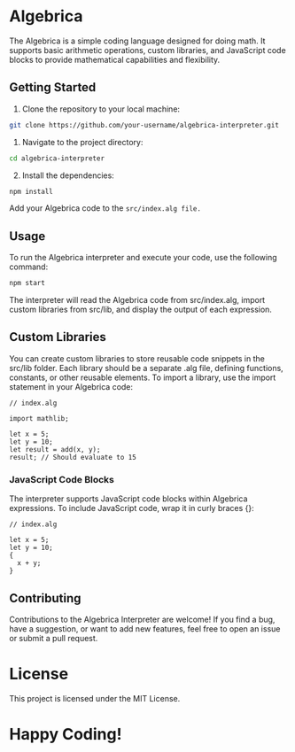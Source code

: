 # Algebrica 

The Algebrica is a simple coding language designed for doing math. It supports basic arithmetic operations, custom libraries, and JavaScript code blocks to provide mathematical capabilities and flexibility.

## Getting Started

1. Clone the repository to your local machine:

```bash
git clone https://github.com/your-username/algebrica-interpreter.git
```
1. Navigate to the project directory:

```bash
cd algebrica-interpreter
```

2. Install the dependencies:
```bash
npm install
```

Add your Algebrica code to the `src/index.alg file.`

## Usage

To run the Algebrica interpreter and execute your code, use the following command:

```bash
npm start
```

The interpreter will read the Algebrica code from src/index.alg, import custom libraries from src/lib, and display the output of each expression.

## Custom Libraries

You can create custom libraries to store reusable code snippets in the src/lib folder. Each library should be a separate .alg file, defining functions, constants, or other reusable elements. To import a library, use the import statement in your Algebrica code:

```alg
// index.alg

import mathlib;

let x = 5;
let y = 10;
let result = add(x, y);
result; // Should evaluate to 15
```

### JavaScript Code Blocks

The interpreter supports JavaScript code blocks within Algebrica expressions. To include JavaScript code, wrap it in curly braces {}:

```
// index.alg

let x = 5;
let y = 10;
{
  x + y;
}
```
## Contributing

Contributions to the Algebrica Interpreter are welcome! If you find a bug, have a suggestion, or want to add new features, feel free to open an issue or submit a pull request.

# License

This project is licensed under the MIT License.

# Happy Coding!
